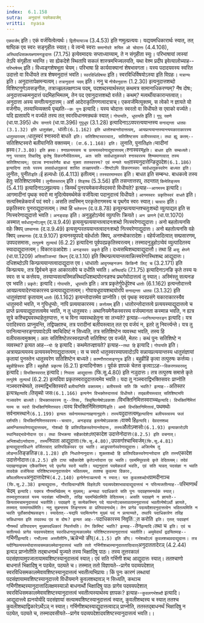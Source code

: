 ```yaml
---
index:  6.1.158
sutra:  अनुदात्तं पदमेकवर्जम्
vritti:  nyasa
---
```


`एकवर्जम्` इति। एकं वर्जयित्वेत्यर्थः। `द्वितीयायाञ्च` (3.4.53) इति णमुल्प्रत्ययः। यद्ययमधिकारार्थः स्यात्, तत् षाष्ठिक एव स्वरः सङ्गृहीतः स्यात्। ये त्वन्ये स्वराः `समानोदरे शयित ओ चोदात्तः` (4.4.108), `अस्थिदधिसक्थ्यक्ष्णामनङुदात्तः` (7.1.75) इत्येवमादयः सप्ताध्याय्याम्, ते न संगृहीता स्युः। परिभाषायां त्वस्यां तेऽपि संगृहीता भवन्ति। सा ह्येकदेशे स्थितापि सकलं शास्त्रमभिज्वलयति, यथा वेश्म प्रदीप इवेत्यालोच्याह--`परिभाषेयम्` इति। विध्यङ्गशेषभूता चेयम्। परिभाषा हि कार्यवाक्यानां शेषभावगता। यस्य पदादयवस्य स्वरित उदात्तो वा विधीयते तत्र शेषमनुदात्तं भवति। `स्वरविधिविषया` इति। स्वरविधिर्विषयोऽस्या इति विग्रहः। `यत्रान्यः` इति। अनुदात्तापेक्षमन्यत्वम्। `तत्रानुदात्तं पदम्` इति। ननु च `नीचैरनुदात्तः` (1.2.30) इत्यनुदात्तशब्दो विशिष्टगुणेऽवसङ्गीतः, तत्राज्झललक्षणञ्च पदम्, पदशब्दस्यार्थस्तत् कथमत्र सामानाधिकरण्यम्? नैष दोषः; अनुदात्ताच्कमनुदात्तं पदमिहाभिमतम्, तेन पद एवानुदात्तशब्दो वर्त्तते। कथम्? मत्वर्थीयाकारान्तत्वात्। अनुदात्ता अस्य सन्तीत्यनुदात्तम्। अर्श आदेराकृतिगणत्वादत्राच्। एकवर्जमित्युक्तम्, स त्वेको न ज्ञायते यो वर्जनीयः, तस्याभिव्यक्तये पृच्छति--`कः पुनः` इत्यादि। यस्य चोदात्तः स्वरतो वा विधीयते स एवाको वर्ज्यते। यदि ह्यसावपि न वर्ज्यते तस्य तत् स्वरविधानमन्रथकं स्यात्। `गोपायति, धूपायति` इति। `गुपू रक्षणे` (धा.पा.395) `धीप सन्तापे` (धा.पा.396) `गुपूधूप` (3.1.28) इत्यादिनाऽऽयपरत्ययान्तस्य `सनाद्यन्ता धातवः (3.1.32) इति धातुसंज्ञा, `धातोः` (6.1.162) इति धातोश्चान्तोदात्तत्वम्, आयप्रत्ययान्तस्यान्त्ययकाराकारस्य धातुस्वरत्वम्। `धातुस्वरं श्नास्वरो बाधते` इति। सतिशिष्टस्वरत्वात्, सतिशिष्टसय वलीयस्त्वात्। तथा ह्यु कतम्--`सतिशिष्टस्वरो बलीयानिति वक्तव्यम्`। (वा.6.1.168) इति। `लुनाति, पुनाति` इति। `प्वादीनां ह्रस्वः` (7.3.80) इति ह्रस्वः। श्नाप्रत्ययसय च प्रत्ययस्वरेणाद्युदात्तत्वम्। `श्नास्वरम्` इति। बाधत इति सम्बध्यते। ननु परत्वात् तिबादिषु कृतेषु विकरणैर्भवितव्यम्, अतः सति सार्वधातुकस्वरे श्नास्वरस्य शिष्यमाणत्वात् तस्य सतिशिष्टत्वम्; एवञ्च श्नास्वरेणैव बाधा युक्ता ततस्वरस्य? एवं मन्यते यत् `तास्यनुदात्तेन्ङिदुपदेश` (6.1.186) इत्यादिना तासेः परस्य लसार्वधातुकत्वं शास्ति तज्ज्ञापयति--शिष्टोऽपि विकरणस्वरः सार्वधातुकस्वरेण बाध्यत इति। `लुनीतः, पुनीतः` इति। `ई हल्यधोः (6.4.113) इतीत्वम्। `तस्स्वरमाम्स्वरः` इति। बाधत इति सम्बन्धः. बाधकत्वे तस्य हेतुः सतिशिष्टत्वमेव। `लुनीतस्तराम्` इति। `तिङ्श्च` (5.3.56) इति तसन्तात्तरप्, तदन्तात् `किमेतिङ्व्यय` (5.4.11) इत्यादिनाऽऽमुप्रत्ययः।
किमर्थं पुनरयमेकवर्जपदस्वरो विधीयते? इत्याह--`आगमस्य` इत्यादि। आगमादीनां पृथक् स्वरो मा मुदित्येवमर्थमेकं वर्जयित्वा पदानुदात्त्वं विधीयते। `आगमस्वरः प्रकृतिस्वरं वाधते` इति। सत्यस्मिन्नेकवर्जं पदं स्वरे। असति तवस्मिन् परकृतेरागमस्य च पृथगेव स्वरः स्यात्। `चत्वारः` इति। प्रकृतिस्वरः पुनराद्युदात्तत्वम्। तथा हि `चतेरुरन` (द.उ.8.78) इत्युरन्प्रत्ययान्तश्चतुःशब्दो व्युत्पाद्यत इति स नित्स्वरेणाद्युदात्तो भवति। `अनङ्वाहः` इति। अनुडुहोऽप्येवं व्युत्पत्तिः क्रियते। `अन प्राणने` (धा.पा.1070) अस्मात् `सर्वधातुभ्योऽसुन्` (द.उ.9.49) इत्यसुन्प्रत्ययान्तत्वादनःशब्दो नित्स्वरेणाद्युदात्तः। अनो बहतोत्यनसि वहेः क्विप् `उश्चानसः` (द.उ.9.49) इत्यसुन्परतययान्तत्वादनःशब्दो नित्स्वरेणाद्युदात्तः। अनो बहतोत्यनसि वहेः क्विप् `उश्चानसः` (द.उ.9.107) इत्यनस्युपपदे वहेर्धातोः क्विप्, अनश्चोकारादेशः। वहेर्यजादित्वात् सम्प्रसारणम्, उपपदसमासः, `तत्पुरुषे तुल्यार्थ` (6.2.2) इत्यादिना पूर्वपदप्रकृतिस्वरत्वम्। तस्मादनुडुहोऽप्येवं व्युत्पादितस्य स्यादाद्युदात्तत्वम्। विकारःउआदेशः। `अनङ्स्वरः प्रकृते` इति। दध्यसथिशब्दावाद्युदात्तौ। तथा हि `असु क्षेपणे` (धा.पा.1209) `असिसञ्जिभ्यां क्थिन्` (द.उ.1.10) इति क्थिन्प्रत्ययान्तत्वान्नित्स्वरेणास्थिशब्द आद्युदात्तः। दधिशब्दोऽपि किन्प्रत्ययान्तत्वादाद्युदात्त एव। धाधातोः `आदृगमहनजनः किकिनौ लिट् च` (3.2.171) इति किन्प्रत्ययः, तत्र द्विर्वचने कृत आकारलोपे च दधीति भवति। `अस्थिदधि` (7.1.75) इत्यादिनाऽनङि कृते तस्य यः स्वरः स च कर्त्तवयः, तस्याप्यसत्यस्मिन्नस्थिदधिशब्दयोरनङश्च प्रथगेवोदात्तत्वं तु स्यात्। अस्मिंस्तु सत्यनङ एव भवति। `प्रकृते:` इत्यादि। `गोपायति, धूपायति` इति। अत्र प्रकृतेर्गुपेर्धूपेश्च `धातोः` (6.1.162) इत्यन्तोदात्त्त्वे आयप्रत्ययादेरप्याकारस्य प्रत्ययाद्युदात्तत्वम्। गोपायधूपायशब्दयोरपि `सनाद्यन्ता धातवः` (3.1.32) इति धातुसंज्ञायां कृतायाम् `धातोः` (6.1.162) इत्यन्तोदात्तमेव प्राप्नोति। एवं पृथक् स्वरप्रसंगे यकाराकारस्यैव धातुस्वरो भवति, न गुपिधूप्योः, नापि प्रत्ययाकारस्य। `कर्त्तव्यम्` इति। धातोरन्तोदात्तत्वे प्रत्ययस्याद्युदात्तत्वे च प्राप्ते प्रत्ययाद्युदात्तत्वमेव भवति, न तु धातुस्वरः। अथानियमेनैकस्वरस्य वर्जयमानता कस्मान्न भवति, न ह्यत्र सूत्रे कश्चिद्व्यवस्थाहेतुरुपात्तः, न च विना व्यवस्थाहेतुना सा लभ्यते? इत्याह--`परनित्यान्तरङ्ग` इत्यादि। यत्र परादिस्वराः प्राप्नुवन्ति, तद्विपक्षाश्च, तत्र परादीनां बलीयस्त्वात् तत एव वर्जयं न, इतरे तु निवर्त्त्यन्ते। यत्र तु परनित्यान्तरङ्गापवादेऽपि क्वचिदिष्टं न सिध्यति, तत्र सतिशिष्टेन व्यवस्था भवति, तस्य हि वलीयसत्वमुक्तम्। अतः सतिशिष्टेतरस्वरप्राप्तौ सतिशिष्ट एव वर्ज्यते, मेतरः। कथं पुनः सतिशिष्टे न व्यवस्था? इत्यत आह--`यो हि` इत्यादि। कथमेतज्ज्ञायते? इत्याह--`तथा हि` इत्यादि। `गोपायति` इति। अत्रायप्रत्ययस्य प्रत्ययस्वरेणाद्युदात्तत्वम्। स च स्वरो धातुस्वरस्यापवादोऽपि सन्नायप्रत्ययान्तस्य धातुसंज्ञायां कृतायां पुनस्तेन धातुस्वरेण सतिशिष्टेन बाध्यते।
`कार्ष्णोत्तरासङ्गपुत्रः` इति। बहुव्रीहिं कृत्वा तत्पुरुषः कर्त्तव्यः। `बहुव्रीहिस्वरः` इति। `बहुव्रीहौ प्रकृत्या` (6.2.1) इत्यादिनोक्तः।
पूर्वकं ज्ञापकं चेतस कृत्वाऽऽह--`विकरणस्वरस्तु` इत्यादि।
`विभक्तिस्वरात्` इत्यादि। `निपाता आद्युदात्ताः` (फि.सू.4.80) इति नञुदात्तः। तत्र तत्पुरुष समासे कृते `तत्पुरेषे तुल्यार्थं` (6.2.2) इत्यदिवा प्रकृतस्वरादुदात्तत्वमेव भवति। यदा तु नञ्स्वराद्विभक्तिसवरः प्राप्नोति नञ्स्वरश्चेष्यते, तस्माद्विभक्तिस्वरो `बलीयानिति वक्तव्यम्। बलीयस्त्वे सति किं भवति? इत्याह--`अतिस्तर इत्यत्र` इत्यादि। `तिसृब्यो जसः` (6.1.166) इत्यनेन विभक्तेरुदात्तत्वं विधीयते। तद्बलीयस्त्वात् सतिशिष्टमपि नञ्सवरेण बाध्यते। विभक्तस्वरस्य तु--तिस्रः, त्रिसृष्वित्येषोऽवकाशः।
`विभक्तिनिमित्तस्वराच्च` इत्यादि। विभक्तिर्निमित्तं यस्य स स्वरो विभक्तिनिमित्तस्वरः। `यस्य विभक्तिर्निमित्तमामः` इति। आमो विभक्तिनिमित्तत्वं, `पथमथोः सर्वनामस्थाने` (6.1.199) इत्यतः सर्वनामस्थानग्रहणानुवृत्तेः। तस्य `यदुदात्तत्वम्` इत्यादिना बलीयस्त्वस्य फलं दर्शयति। विभक्तिनिमित्तस्वरस्य--चत्वारः, अनङ्वाह इतत्येषोऽवकाशः।
`वाक्ये हि` इत्यादि। देवदत्तशब्द आमन्त्रितस्वरेणाद्युदात्तत्वम्, गोशब्दो हि प्रातिपदिकस्वरेणान्तोदात्तः, तस्य `औतोऽम्शसोः` (6.1.93) इत्याकारोऽपि स्थानिवद्भावेनोदात्त एव। तथा विभक्त्या सहैकादेशेऽपि `एकादेश उदात्तेनोदात्तः` (8.2.5) इति वचनात्। अभिशब्दोऽन्तोदात्तः, तस्य `निपाता आद्युदात्ताः` (फि.सू.4.80), `उपसर्गाश्चाभिवर्जम्` (फि.सू.4.81) इत्याद्युदात्तविधाने वर्जितत्वात् प्रातिपदिकस्वर एव भवति। आङुपसर्गस्वरेणाद्युदात्तः। अजित्येष तु लोडन्तः `तिङ्ङतिङ` (8.1.28) इति निधातेनानुदात्तः। शुक्लशब्दो हि प्रातिपदिकस्वरेणान्तोदात्त इति तस्य `एकादेश उदात्तेनोदात्तः` (8.2.5) इति टापा सहैकादेशे कृतेऽन्तोदात्त एव भवति। एवममिपूरवत्वे कृते वेदितव्यम्।
तदेवं पदग्रहणाद्वाक्य एकैकस्मिन् पदे पृथगेव स्वरो भवति। यद्यनुदात्तं पदमेकवर्जं भवति, एवं सति यावत् पदसंज्ञा न भवति तावदेकं वर्जयित्वा परिशिष्टस्यानुदात्तत्वेन भवितव्यम्, ततश्च कुवल्या विकारः, कौवलमित्यत्र `अनुदात्तादेश्च` (4.2.140) इत्येनेनाञ्प्रत्ययो न स्यात्। यत कुवलशब्दोयं `ग्रामदीनाञ्च` (फि.सू.2.38) इत्याद्युदात्तः, गौरादित्वान्ङीषि विहतेऽपि पदव्यपदेशाभावादाद्युदात्तत्वं न परित्यजतीत्याह--`परिमाणार्थं चेदम्` इत्यादि। पदमत्र गौणमभिप्रेतम् न मुख्यम्; अन्यथा पदाधिकारे सति पुनः पदग्रहणमनर्थकं स्यात्। तस्मादुत्तरकालं यस्य पदसंज्ञा भविष्यति, तदिह पदमभिप्रेतमिति वेदितव्यम्। असति पदग्रहणे न ज्ञायते--कियतामचामनुदात्तत्वं भवतीति। पदग्रहणे तु सत्येकस्मिन् पदे यावन्तोऽचस्तावतामनुदात्तत्वं भवतीत्येषोऽर्थो ज्ञायते, तस्मात् परमाणार्थमिति। नतु सुबन्तस्य तिङ्न्तस्य वा प्रतिपादनार्थम्। तेन प्रागेव पदव्यदैशादनुदात्तत्वेन भवितव्यमिति न भवति पूर्वोक्तदोषप्रसङ्गः। स्यादेतत्--यद्यपि पदमित्यनेन मुख्यं पदं न प्रत्याय्यते, तथापि पदाधिकारेण तदिह सन्निधाप्यत इति तदवस्थ एव स दोषः? इत्यत आह--`पदाधिकारस्य निवृतिं्त करोति` इति। एतत् पदग्रहणं गौणमर्थं प्रतिपादयन् मुख्यपदधिकारं निवर्त्तयति। तेन किमिष्टं भवति? इत्याह--`तेन` इत्यादि। `तथा च` इति। एवं च सतीत्यर्थः प्रागेव पदवयपदेशात् स्वरविधानतुल्यकालमेव परिशिष्टतस्यानुदात्तत्वं भवतीति। अमुमेवार्थं द्रढयितमाह--`गर्भिणी` इत्यादि। गर्भोऽस्या अस्तीतीनिः, `ऋन्नेभ्यो ङीप्` (4.1.5) इति ङीप्। गर्भशब्दोऽयं कुवलशब्दवदाद्युदात्तः। तत्र यदीनिप्रत्ययस्योदात्तत्वसमकालमेवानुदात्तत्वं भवति ततो गर्भिणीशब्दस्यानुदाततादित्वात् `अनुदाततादेरञ् (4.2.44) इत्यञ् प्राप्नोतीति तद्बाधनार्थं युज्यते तस्य भिक्षादिषु पाठः। तस्य तूत्तरकालं पदसंज्ञायामुपजातायामवशिष्टस्यानुदात्तत्वं स्यात्। एवं सति गर्भिणी शब्द आद्युदात्तः स्यात्। ततश्चाणो बाधनार्त भिक्षादिषु न पठ्येत, पठ्यते च। तस्मात् ततो विज्ञायते--प्रागेव पदव्यपदेशात् स्वरविधिसमकालमेवावशिष्टस्यानुदात्तत्वं भवतीत्यभिप्रायः।
किं पुनः कारणं लब्धायां पदसंज्ञायामवशिष्टस्यानुदात्त्त्वे विधीयमाने कुवलशब्दावञ् न सिध्यति, कथञ्च गर्भिणीशब्दस्यानुदात्तादिलक्षमस्याञो बाधनार्थो भिक्षादिषु पाठः प्रागेव पदवयपदेशात् स्वरविधिसमकालमेवावशिष्टस्यानुदात्तत्वं भवतीत्यस्यार्थस्य ज्ञापकः? इत्याह--`कुवलगर्भशब्दौ` इत्यादि। आद्युदात्त्त्वे ह्यनयोर्यदि पदसंज्ञायां सत्यामवशिष्टस्यानुदात्तत्वं स्यात्, कुवलीशब्दस्य च स्यात् ततश्च कुवलीशब्दाद्विकारेऽर्थेऽञ् न स्यात्।
गर्भिणीशब्दस्याद्युदात्तत्वादञ् प्राप्नोति, ततस्तद्बाधनर्थं भिक्षादिषु न पठ्येत, पठ्यते च, तस्मादवसीयते--प्रागेव पदव्यपदेशादवशिष्टस्यानुदात्तत्वं भवति।।


